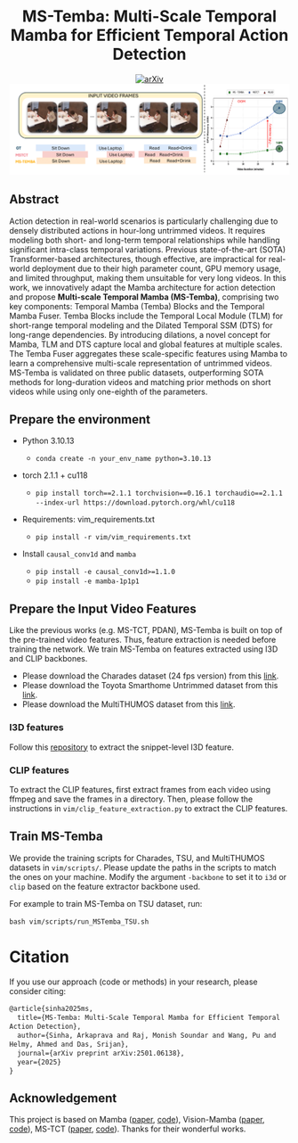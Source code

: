 <div align="center">
    <h1>MS-Temba: Multi-Scale Temporal Mamba for Efficient Temporal Action Detection</h1>
    <a href="https://arxiv.org/abs/2501.06138" target="_blank">
        <img src="https://img.shields.io/badge/arXiv-2501.06138-B31B1B?style=flat-square" alt="arXiv">
    </a>
</div>

<div align="center">
<img src="assets/Teaser.png" />
</div>

## Abstract
Action detection in real-world scenarios is particularly challenging due to densely distributed actions in hour-long untrimmed videos. It requires modeling both short- and long-term temporal relationships while handling significant intra-class temporal variations. Previous state-of-the-art (SOTA) Transformer-based architectures, though effective, are impractical for real-world deployment due to their high parameter count, GPU memory usage, and limited throughput, making them unsuitable for very long videos. 
In this work, we innovatively adapt the Mamba architecture for action detection and propose <b>Multi-scale Temporal Mamba (MS-Temba)</b>, comprising two key components: Temporal Mamba (Temba) Blocks and the Temporal Mamba Fuser. Temba Blocks include the Temporal Local Module (TLM) for short-range temporal modeling and the Dilated Temporal SSM (DTS) for long-range dependencies. By introducing dilations, a novel concept for Mamba, TLM and DTS capture local and global features at multiple scales. The Temba Fuser aggregates these scale-specific features using Mamba to learn a comprehensive multi-scale representation of untrimmed videos.
MS-Temba is validated on three public datasets, outperforming SOTA methods for long-duration videos and matching prior methods on short videos while using only one-eighth of the parameters.

## Prepare the environment

- Python 3.10.13

  - `conda create -n your_env_name python=3.10.13`

- torch 2.1.1 + cu118
  - `pip install torch==2.1.1 torchvision==0.16.1 torchaudio==2.1.1 --index-url https://download.pytorch.org/whl/cu118`

- Requirements: vim_requirements.txt
  - `pip install -r vim/vim_requirements.txt`

- Install ``causal_conv1d`` and ``mamba``
  - `pip install -e causal_conv1d>=1.1.0`
  - `pip install -e mamba-1p1p1`

## Prepare the Input Video Features
Like the previous works (e.g. MS-TCT, PDAN), MS-Temba is built on top of the pre-trained video features. Thus, feature extraction is needed before training the network. We train MS-Temba on features extracted using I3D and CLIP backbones.

- Please download the Charades dataset (24 fps version) from this [link](https://prior.allenai.org/projects/charades).
- Please download the Toyota Smarthome Untrimmed dataset from this [link](https://project.inria.fr/toyotasmarthome/).
- Please download the MultiTHUMOS dataset from this [link](http://ai.stanford.edu/~syyeung/everymoment.html).

### I3D features
Follow this [repository](https://github.com/piergiaj/pytorch-i3d) to extract the snippet-level I3D feature. 

### CLIP features
To extract the CLIP features, first extract frames from each video using ffmpeg and save the frames in a directory. Then, please follow the instructions in `vim/clip_feature_extraction.py` to extract the CLIP features.

## Train MS-Temba
We provide the training scripts for Charades, TSU, and MultiTHUMOS datasets in `vim/scripts/`. Please update the paths in the scripts to match the ones on your machine. Modify the argument `-backbone` to set it to `i3d` or `clip` based on the feature extractor backbone used.

For example to train MS-Temba on TSU dataset, run:

`bash vim/scripts/run_MSTemba_TSU.sh`

# Citation
If you use our approach (code or methods) in your research, please consider citing:
```
@article{sinha2025ms,
  title={MS-Temba: Multi-Scale Temporal Mamba for Efficient Temporal Action Detection},
  author={Sinha, Arkaprava and Raj, Monish Soundar and Wang, Pu and Helmy, Ahmed and Das, Srijan},
  journal={arXiv preprint arXiv:2501.06138},
  year={2025}
}
```

## Acknowledgement 
This project is based on Mamba ([paper](https://arxiv.org/abs/2312.00752), [code](https://github.com/state-spaces/mamba)), Vision-Mamba ([paper](), [code](https://github.com/hustvl/Vim)), MS-TCT ([paper](https://openaccess.thecvf.com/content/CVPR2022/papers/Dai_MS-TCT_Multi-Scale_Temporal_ConvTransformer_for_Action_Detection_CVPR_2022_paper.pdf), [code](https://github.com/dairui01/MS-TCT)). Thanks for their wonderful works.


